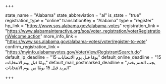 +++

state_name = "Alabama"
state_abbreviation = "al"
is_state = "true"
registration_type = "online"
translationKey = "Alabama"
type = "register"
hp_link = "https://www.sos.alabama.gov/alabama-votes"
registration_link = "https://www.alabamainteractive.org/sos/voter_registration/voterRegistrationWelcome.action"
more_info_link = "https://www.sos.alabama.gov/alabama-votes/voter/register-to-vote"
confirm_registration_link = "https://myinfo.alabamavotes.gov/VoterView/RegistrantSearch.do"
default_ip_deadline = "15 يومًا قبل يوم الانتخابات"
default_online_deadline = "15 يومًا قبل يوم الانتخابات"
default_mail_postmarked_deadline = "يجب الختم بختم البريد قبل 15 يومًا من يوم الانتخابات"

+++